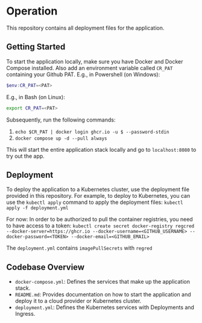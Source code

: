 # Operation
This repository contains all deployment files for the application.

## Getting Started
To start the application locally, make sure you have Docker and Docker Compose installed.
Also add an environment variable called `CR_PAT` containing your Github PAT. 
E.g., in Powershell (on Windows): 
```powershell
$env:CR_PAT=<PAT>
```
E.g., in Bash (on Linux):
```bash
export CR_PAT=<PAT>
```
Subsequently, run the following commands:

1. `echo $CR_PAT | docker login ghcr.io -u $ --password-stdin`
1. `docker compose up -d --pull always`

This will start the entire application stack locally and go to `localhost:8080` to try out the app.

## Deployment

To deploy the application to a Kubernetes cluster, use the deployment file provided in this repository. 
For example, to deploy to Kubernetes, you can use the `kubectl apply` command to apply the deployment files:
`kubectl apply -f deployment.yml`

For now: In order to be authorized to pull the container registries, you need to have access to a token:
`kubectl create secret docker-registry regcred --docker-server=https://ghcr.io --docker-username=<GITHUB_USERNAME> --docker-password=<TOKEN> --docker-email=<GITHUB_EMAIL>`

The `deployment.yml` contains `imagePullSecrets` with `regred`

## Codebase Overview
- `docker-compose.yml`: Defines the services that make up the application stack.
- `README.md`: Provides documentation on how to start the application and deploy it to a cloud provider or Kubernetes cluster.
- `deployment.yml`: Defines the Kubernetes services with Deployments and Ingress.
